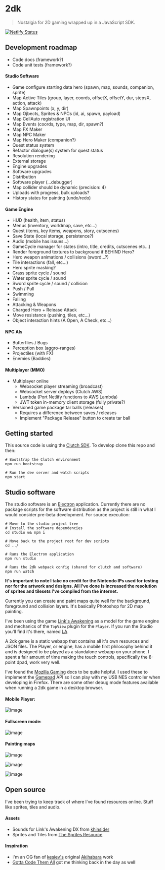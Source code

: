 2dk
===

> Nostalgia for 2D gaming wrapped up in a JavaScript SDK.


[![Netlify Status](https://api.netlify.com/api/v1/badges/b6bd6820-200c-492b-86e1-5d9c42456b87/deploy-status)](https://app.netlify.com/sites/2dk/deploys)



## Development roadmap

* Code docs (framework?)
* Code unit tests (framework?)

#### Studio Software
* Game configure starting data hero (spawn, map, sounds, companion, sprite)
* Map Active Tiles (group, layer, coords, offsetX, offsetY, dur, stepsX, action, attack)
* Map Spawnpoints (x, y, dir)
* Map Ojbects, Sprites & NPCs (id, ai, spawn, payload)
* Map CellAuto registration UI
* Map Events (coords, type, map, dir, spawn?)
* Map FX Maker
* Map NPC Maker
* Map Hero Maker (companion?)
* Quest status system
* Refactor dialogue(s) system for quest status
* Resolution rendering
* External storage
* Engine upgrades
* Software upgrades
* Distribution
* Software player (...debugger)
* Map collider should be dynamic (precision: 4)
* Uploads with progress, bulk uploads?
* History states for painting (undo/redo)

#### Game Engine
* HUD (health, item, status)
* Menus (inventory, worldmap, save, etc...)
* Quest (items, key items, weapons, story, cutscenes)
* Save State (local storage, persistence?)
* Audio (mobile has issues...)
* GameCycle manager for states (intro, title, credits, cutscenes etc...)
* Render foreground textures to background if BEHIND Hero?
* Hero weapon animations / collisions (sword...?)
* Tile interactions (fall, etc...)
* Hero sprite masking?
* Grass sprite cycle / sound
* Water sprite cycle / sound
* Sword sprite cycle / sound / collision
* Push / Pull
* Swimming
* Falling
* Attacking & Weapons
* Charged Hero + Release Attack
* Move resistance (pushing, tiles, etc...)
* Object interaction hints (A Open, A Check, etc...)

#### NPC AIs
* Butterflies / Bugs
* Perception box (aggro-ranges)
* Projectiles (with FX)
* Enemies (Baddies)

#### Multiplayer (MMO)
* Multiplayer online
    * Websocket player streaming (broadcast)
    * Websocket server deploys (Clutch AWS)
    * Lambda (Port Netlify functions to AWS Lambda)
    * JWT token in-memory client storage (fully private?)
* Versioned game package tar balls (releases)
    * Requires a difference between saves / releases
    * Implement "Package Release" button to create tar ball



## Getting started
This source code is using the [Clutch SDK](https://github.com/kitajchuk/clutch). To develop clone this repo and then:

```shell
# Bootstrap the Clutch environment
npm run bootstrap

# Run the dev server and watch scripts
npm start
```



## Studio software
The studio software is an [Electron](https://www.electronjs.org/) application. Currently there are no package scripts for the software distribution as the project is still in what I would consider pre-beta development. For source execution:

```shell
# Move to the studio project tree
# Install the software dependencies
cd studio && npm i

# Move back to the project root for dev scripts
cd ../

# Runs the Electron application
npm run studio

# Runs the 2dk webpack config (shared for clutch and software)
npm run watch
```

**It's important to note I take no credit for the Nintendo IPs used for testing nor for the artwork and designs. All I've done is increased the resolution of sprites and tilesets I've compiled from the internet.**

Currently you can create and paint maps quite well for the background, foreground and collision layers. It's basically Photoshop for 2D map painting.

I've been using the game [Link's Awakening](https://www.zeldadungeon.net/wiki/The_Legend_of_Zelda:_Link%27s_Awakening) as a model for the game engine and mechanics of the `TopView` plugin for the `Player`. If you run the Studio you'll find it's there, named [LA](https://2dk.kitajchuk.com/games/la/?buster=260).

A 2dk game is a static webapp that contains all it's own resources and JSON files. The Player, or engine, has a mobile first philosophy behind it and is designed to be played as a standalone webapp on your phone. I spent a fair amount of time making the touch controls, specifically the 8-point dpad, work very well.

I've found the [Mozilla Gaming](https://developer.mozilla.org/en-US/docs/Games) docs to be quite helpful. I used these to implement the [Gamepad](https://developer.mozilla.org/en-US/docs/Web/API/Gamepad_API) API so I can play with my USB NES controller when developing in Firefox. There are some other debug mode features available when running a 2dk game in a desktop browser.

#### Mobile Player:
![image](./static/img/screens/mobile1.png)

#### Fullscreen mode:
![image](./static/img/screens/mobile2.png)

#### Painting maps
![image](./static/img/screens/mabevillage.png)

![image](./static/img/screens/mysteriousforest.png)

![image](./static/img/screens/ukukuprairie.png)



## Open source
I've been trying to keep track of where I've found resources online. Stuff like sprites, tiles and audio.

#### Assets
* Sounds for Link's Awakening DX from [khinsider](https://downloads.khinsider.com/game-soundtracks/album/link-s-awakening-dx)
* Sprites and Tiles from [The Sprites Resource](https://www.spriters-resource.com/game_boy_gbc/thelegendofzeldalinksawakeningdx)

#### Inspiration
* I'm an OG fan of [kesiev's](https://github.com/kesiev) original [Akihabara](https://www.kesiev.com/akihabara) work
* [Gotta Code Them All](https://www.slideshare.net/Berttimmermans/gotta-code-them-all-a-pokmon-and-html5-lovestory) got me thinking back in the day as well
